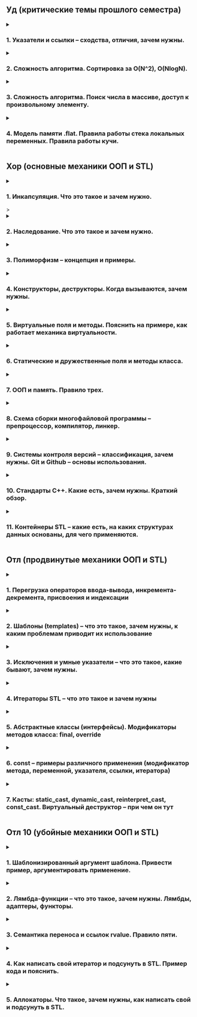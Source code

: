 <h2>Уд (критические темы прошлого семестра)</h2>

<details>
<summary><h3>1. Указатели и ссылки – сходства, отличия, зачем нужны.</h3></summary>

Указатели и ссылки предоставляют косвенный доступ к данным (переменным, массивам, структурам и тп), т.е. позволяют работать с объектами (которые могут быть а) очень большими, б) зарыты в памяти компьютера), не копируя их напрямую.

Указатели:

  * Хранят адрес объекта в памяти.
  * Могут быть null, указывая на отсутствие объекта.
  * Могут быть перенаправлены на другой объект после инициализации.
  * Требуют ручного управления памятью (выделение и освобождение!).
    
Ссылки:

  * Являются псевдонимами для существующих объектов.
  * Не могут быть null (не может быть ссылки на несуществующий элемент).
  * Не могут быть перенаправлены после инициализации.
  * Автоматически управляются системой (не требуют ручного выделения/освобождения памяти).

Зачем нужны:

* Передача больших объектов в функции: Используя указатели и ссылки, мы избегаем ненужного копирования, что повышает производительность.
* Динамическое выделение памяти: Позволяют создавать объекты в куче.
* Полиморфизм: Позволяют работать с объектами разных типов через общий интерфейс.

</details>

<details>
<summary><h3>2. Сложность алгоритма. Сортировка за О(N^2), O(NlogN).</h3></summary>

Любой алгоритм можно оценить по уровню сложности исходя из пропорциональности выполнения операции и количества элементов. 

O(N^2): 
  * Алгоритмы с квадратичной сложностью выполняют операции пропорционально квадрату количества элементов. 
  * Примеры: сортировка пузырьком, сортировка вставками, сортировка выбором.
  * Подходят для небольших наборов данных.

O(NlogN):
  * Алгоритмы с логарифмической сложностью выполняют операции пропорционально N*log(N).
  * Примеры: быстрая сортировка, сортировка методом Хоара, сортировка расчёсткой.
  * Более эффективны для больших наборов данных.
  * 
Важно помнить, что в разных ситуациях нужно применять разные алгоритмы разной сложности. Нет смысла сортировать учеников одной группы по баллам, используя метод рассчёски.

</details>

<details>
<summary><h3>3. Сложность алгоритма. Поиск числа в массиве, доступ к произвольному элементу.</h3></summary>

Сложность алгоритмов смотри предыдущий вопрос.

Поиск в отсортированном массиве:

  * Бинарный поиск: O(logN) - эффективен благодаря делению массива пополам на каждом шаге. А поскольку массив отсортирован, то с одно стороны элементы больше (или равны) искомому, а с другой стороны -- меньше (или равны).

Поиск в неотсортированном массиве:

  * Линейный поиск: O(N) - необходимо проверить каждый элемент.

Доступ к произвольному элементу массива: 
  * O(1) - прямой доступ по индексу.

</details>

<details>
<summary><h3>4. Модель памяти .flat. Правила работы стека локальных переменных. Правила работы кучи.</h3></summary>

В этой модели все сегменты памяти (код, данные, стек, куча) располагаются в едином адресном пространстве.

 * Упрощает управление памятью и доступ к данным.

Модель памяти .flat представляет собой сегменты памяти, которые располагаются в едином адресном пространстве:
	Глобальные переменные → текст программы (машинный код) → стек локальных 	переменных → куча. 
В стеке локальных переменных хранятся указатели на переменные, объявленные, но не инициализированные данные, оболочка объектов. В куче хранятся сами данные, на которые указываю переменные из стека локальных переменных. Именно в ней хранятся элементы массивов, других структур. Когда мы обращается к переменной, мы обращается в стеку локальных переменных, откуда мы перенаправляемся на адрес в куче, по которому «живёт» наш объект.  

Стек:

  * Используется для хранения локальных переменных и информации о вызовах функций.
  * Автоматически управляется системой (выделение и освобождение памяти).

Куча:
  * Область памяти для динамического выделения.
  * Программист сам управляет памятью (выделение с помощью new, освобождение с помощью delete).
  * Позволяет создавать объекты произвольного размера и времени жизни.
  * Важно помнить, что кучу необходимо очищать, нельзя удалять указатели на объекты, не удаляя данные по этим ссылкам. Это приводит к утечке данных — не приятно.

</details>

<h2>Хор (основные механики ООП и STL)</h2>

<details>
<summary><h3>1. Инкапсуляция. Что это такое и зачем нужно.</h3>></summary>

Если писать объекты с отрытым доступом, то может возникнуть ряд проблем:
1) вызывающий код может всё сломать;
2) вызывающий код обязан знать внутреннюю логику, как минимум вызывать init и finalize, хотя это внутренне дело объекта;
3) вызывающий код зачем то должен знать объект со всеми его полями, хотя логически хочет видеть просто объект.

Для решения эти проблем используют инкапсуляцию — скрытие данных объекта. С помощью инкапсуляции мы сами регулируем то, как именно пользователь будет обращаться к объекту, ставим ему чёткие рамки.

Теперь:
1) Вызывающий код не может ничего сломать, по крайней мере, очевидным образом;
2) Аналоги init и finalize срабатывают сами в нужный момент;
3) Вызывающий код не должен знать про изнанку реализации;
4) Код чище и читаемее.

**Что это такое:** Объединение данных (полей) и методов, работающих с этими данными, в единый объект - класс. 

**Зачем нужно:** 

* **Скрытие данных:** Позволяет скрыть внутреннюю реализацию объекта и предоставить только необходимый интерфейс для взаимодействия. Это улучшает модульность и защищает данные от непреднамеренного изменения.
* **Управление доступом:** С помощью модификаторов доступа (private, protected, public) можно контролировать, какие части класса доступны извне.
* **Повторное использование кода:** Инкапсуляция позволяет создавать независимые, повторно используемые модули. 

</details>

<details>
<summary><h3>2. Наследование. Что это такое и зачем нужно.</h3></summary>

Общая идея наследования заключается в выделении общего поведения у разных классов в отдельный класс-предок. То есть всё наследование — это про то, как не писать повторно один и тот же код для «почти одинаковых» сущностей.

Пример, мы хотим работать с системой зоопарка. Для этого мы можем написать классы под каждого сотрудника, где будут прописаны его обязанности, данные, зп,.. Нам так же нужен класс для каждого животного в котором будут прописаны все особенности… Ну это капец! Мы лучше создадим Два класса-родителя Humans и Animals, в котором пропишем все общие черты людей/животных, а дальше будем создавать классы наследники, для которых нам останется написать только особенности каждой зверушки.

**Что это такое:** Механизм, позволяющий создавать новые классы (производные), основанные на существующих (базовые). Производный класс наследует поля и методы базового класса и может добавлять свои собственные.

**Зачем нужно:**

* **Повторное использование кода:** Избегаем дублирования кода, наследуя общую функциональность из базового класса.
* **Расширение функциональности:** Можно добавлять новую функциональность в производный класс, не изменяя базовый.
* **Полиморфизм:** Позволяет создавать объекты разных типов, которые имеют общий интерфейс.


</details>

<details>
<summary><h3>3. Полиморфизм – концепция и примеры.</h3></summary>

Суть полиморфизма заключается в том, что некоторая сущность может вести себя по-разному в разных ситуациях. Сущность, которая обладает этим свойством, сама подстраивается к этим ситуациям, и не заставляет крутиться весь мир вокруг неё.

```C++
#include <iostream>
...
void funk(char a) {
  std::cout << "This char" << '\n';
}

void funk(int a) {
  std::cout << "This int" << '\n';
}

void funk(double a, unsigned int b) {
  std::cout << "This double & unsigned int" << '\n';
}
...
int main() {
  funk('A');
  funk('7');
  funk(3.14, 3);
  return 0;
}
```

</details>

<details>
<summary><h3>4. Конструкторы, деструкторы. Когда вызываются, зачем нужны.</h3></summary>

Каждый класс необходимо сначая создать, в конце работы с ним необходимо удалить - чтобы лишнюю память не занимал. За это и отвечают конструкторы и деструкторы.

```C++
...
class stack {
private:
  int size;
public:
  //конструктор создаёт стек нулевого размера
  stack() {};
  //конструктор создаёт стэк нужного размера
  stack(int size) {};
  //деструктор удаляет стек
  ~stack();
}
...
```

 * Конструктор -- это специальный метод, который, очевидно, вызывают перед началом работы с объектор данного класса (при его создании). Используется для инициализации полей объекта, причём с помощью полиморфизма можно сделать несколько конструкторов, которые будут создавать объект по-разному.
 * Деструктор -- специальный метод, который, опять же очевидно, вызывается в конце работы с объектом класса (при удалении объекта). Можно, конечно же, не вызвать, после окончания работы с программой автоматически вызовятся все деструкторы всех объектов всех классов, которые были использованы. Этот метод используется для освобождения ресурсов, выделенных объектом.

</details>

<details>
<summary><h3>5. Виртуальные поля и методы. Пояснить на примере, как работает механика виртуальности.</h3></summary>

Иногда в родительском классе можно сказать только "здесь должен быть вот такой метод", но нельзя написать его реализацию.

 * заведомо предполагается, что классы будут унаследованы;
 * метод для них всех нужен, можно в общем виде сказатьб, что метод должен делать;
 * реализация будет кардинально разной в разных унаследованных классах.

В это случае возникают виртуальные методы. Они объявляются с ключевым словом `virtual` в базовом классе.

```C++
//класс предок
class Figure {
private:
	...
public:
	...
	virtual square() = 0;
}
//классы потомки
class Triangle : public Figure {
private:
	float a, b, c;
	...
public:
	...
	//реализация виртуального метода
	float square() {
		float p = (a + b + c) / 3;
		return (sqrtf(p*(p-a)*(p-b)*(p-c)));
	}
}
class Rectangle : public Figure {
private:
	float a, b;
	...
public:
	...
	//реализация виртуального метода
	float square() {
		return (a*b);
	}
}
```

Замечания по виртульным методам:

 * могут определяться в любой точке иерархии наследования;
 * класс с виртуальными методами называется абстрактным;
 * в иерархии наследования может быть много абстрактных классов;
 * создать экземпляр абстрактного класса нельзя, те если мы попытаемся сделать так, вы прилетит ошибка...
```C++
int main() {
	Figure obj;
	return 0;
}
``` 
Некоторые фишки, основанные на виртуальных методах:
 * `Интерфейс` -- абстрактный класс, у которого все методы виртуальный (задаёт, но не реализует, то, что должно быть);
 * `Реализация` -- какой-либо класс, унаследованный от интерфейса и реализующий все его виртуальные методы.

</details>

<details>
<summary><h3>6. Статические и дружественные поля и методы класса.</h3></summary>

`static` -- глобальная переменная/функция, внесённая в namespace класса.

Статическое поле класса:
 * привязано ко всех экземплярам класса сразу, никому из них лично не принадлежит;
 * при изменении (любым экземплярам класса или просто так) меняется для всех объектов сразу.

Статический метод класса:
 * привязан ко всех экземплярам класса сразу, вызывается вне контекста конкретного экземпляра (у него нет this);
 * может работать только с локальными переменными и статическими полями класса.

```C++
class A {
public:
	//нестатическое поле
	int non_static_int = 0;
	//статическое поле
	int static_int
	//статический метод
	static void static_method() {
		static_int++;		//можно
		non_static_int++;	//нельзя
	}
};
//Это объявление статического поля, без него будет ругаться линкер
int A::static_int = 0;

int main() {
	//Один экземпляр
	A a1;
	//ВТорой экземпляр
	A a2;
	//Обновляем статичекое поле класса через один из экземпляров
	a1.static_int = 7;
	//Обновляем статическое поле класса без использования экземпляров
	A::static_int = 8;
	//Вызываем статический метод
	// а) через экземпляры класса
	a1.static_method;
	a2.static_method;
	// б) без экземпляров класса
	A::static_method;
	return 0;
}
```

`friend` -- указание, кому всё-таки можно обращаться к приватным полям

```C++
class A {
	//Теперь класс B наш друг))))
	friend class B;
private:
	int secret;
public:
	A(int s) {
		secret = s;
	}
	void describe() {
		std::cout << "I'm A, my secret is " << secret << '\n';
	}
}
class B {
public:
	B() {}
	void run(A* a) {
		a->describe();
		std::cout << "I'm B, I know secret A: " << a->secret << '\n';
		//можно так же изменять значения дружественного класса
		a->secret--;
	}
}
```
`friend` -- исключение из правил, имеет доступ ко всему, включая private-поля. С одной стороны, нарушает всей строгой конструкции. С другой стороны, даёт возможностьне городить public для всех.
В примере, `class A` -- это друг `class B`, но не наоборот!!

</details>

<details>
<summary><h3>7. ООП и память. Правило трех.</h3></summary>

ООП и память??

<h4>Правило трёх</h4>

Если классу требуется пользовательский **деструктор**, пользовательский **конструктор копирования** или пользовательский **оператор присваивания копированием**, он почти наверняка требует все три.

Если один из них должен быть определен программистом, то это означает, что версия, сгенерированная компилятором, не удовлетворяет потребностям класса в одном случае и, вероятно, не удовлетворит в остальных случаях. Если же не реализовать какой-либо метод, то компилятор будет использовать базовые методы, идея которых может кардинально отличайться от нужд программиста. В результате может произойти следующее:

 - деструктор удалит не все используемыне ячейки в памяти, произойдёт утечка данных;
 - конструктор копирования выполняет "поверхностное копирование" (копирование данных без дублирования базового ресурса), в результате чего скопированный объект будет влаеть теми же ячейками в памяти, что и исходный объект;
 - оператор присваивания копированием так же буде выполнять поверхносное копирование.

</details>

<details>
<summary><h3>8. Схема сборки многофайловой программы – препроцессор, компилятор, линкер.</h3></summary>

Итак, у нас есть файлы `1.cpp` и `2.cpp`, рядом лежит `2.h` 

1. **Препроцессор:** Обрабатывает директивы препроцессора, пропроцессов работает с кодом как с мясом, речь о языке не идёт (#include, #define):
   -> `#define` - проходит по всему коду и заменяет одну последовательность стмволов на другую (было, например, X, в результате сатло 7);
   -> `#include` - работают с кодом как с текстом, чисто механически приклеивают код библиотеки сверху (сверху припишет код из `2.h`).

Получили препроцессированные (предобработанные) файлы `1*.cpp` и `2*.cpp`.
   
3. **Компилятор:** (наверное, самый главный процесс) Смотрит наш код с точки зрения языка. Переводит код каждого исходного файла (.cpp) в объектный файл (.obj/.o) - бинарный файл на языке машинного кода, инструкции, которые буду переданы процессору, что нужно делать с нашими данными.
   -> умеет выдавать ошибки, что непосредственно приводит к тому, что программа ломается;
   -> умеет выдавать warnings - тонкие места, которые в обычном случае к ошибке не приводят, но могут быть случаи, когда к ошибке приведут. Их можно игнорировать, но не нужно эти злоупотреблять. Например, мы `int` перевели в `float`, из-за чего может возникнуть потеря точности. И компилятор скомпилировал это, но на всякий случай предупредил нас, вдруг мы этого не хотели.

Получили объектные файлы `1.o` и `2.o`. На этом этапе он уже не зависит от того, на каком языке был написан изначально. Этот файл взаимно однозначно переводится в ассемблерный листенинг (`1.o` <-> `1.s`). Те мы можем попросить перевести объектный файл в ассемблерный листенинг, который мы можем (если можем, конечно) прочитать сами, чтобы посмотреть глазами, что именно делает эта программа. Это ещё не совсем исполняемый файл!

5. **Линкер:** Объединяет объектные файлы и библиотеки в исполняемый файл (.exe). Таким образом мы можем собрать проект из кусков кода, написанных на различных языках, кроме `python` - это не компилируемый язык.

В результате получили один файл `main.exe`, объединяющий нужные нам файлы и/или библиотеки.

Помимо файлов, линкер может объедтинять библиотеки - по сути те же самые объектные файлы, но немного по другому упаковынные с точки зрения линкера и операционной системы. Библиотеки бывают:

 -> *статическими* - (l.lib/l.a) такой же объектный файл, который так же добавляется на этапе линковки, библиотека такого типа подклеивается прмо в `main.exe`;
 
 -> *динамическими* - (l.dll/l.so) так же очень похожий объектный файл, лежащий где-то в системе, который, аналогично, добавляется на этапе линковки, но библиотека этого типа не подклеивается в `main.exe`, линкер просто видит, что у нас в системе есть такая библиотека, и при запуске файла мы эту библиотеку где-нибудь найдём (разумеется, если всё корректно).

Если у нас обновилась версия библиотеки, то в случае динамической библиотеки нам необходимо просто перезапустить итоговый файл, новая версия библиотеки автоматически подтянется, а в случае статической библиотеки нам нужно заново всё линковать... Но при этом статические библиотеки работают быстрее, потому что являются соседями остальных файлов, в отличие от динамических библиотек, которые 'живут в лесу'.

</details>

<details>
<summary><h3>9. Системы контроля версий – классификация, зачем нужны. Git и Github – основы использования.</h3></summary>

Система контроля версий – это система, записывающая изменения в файл или набор файлов в течение времени и позволяющая вернуться позже к определенной версии. Мы хотим гибко управлять некоторым набором файлом, откатываться до определенных версий в случае необходимости. Можно отменить те или иные изменения файла, откатить его удаление, посмотреть кто что-то поменял. Как правило системы контроля версий применяются для хранения исходного кода, но это необязательно. Они могут применяться для хранения файлов совершенно любого типа.

Как хранить различные версии файлов? Предложенную задачу можно решить с применением старого доброго copy-paste, локальных, централизованных или распределенных систем контроля версий.

-> **Copy-paste** - будем называть файлы по шаблону filename_{version}-{time-of-creation}-{time-of-change}, или более просто filename_{version}.

Данный способ является очень простым, но он подвержен различным ошибкам: можно случайно изменить не тот файл, можно скопировать не из той директории (ведь именно так переносятся файлы в этой модели).

 -> **Локальная система контроля версий** - она представляет из себя простейшую базу данных, которая хранит записи обо всех изменениях в файлах.

Одним из примеров таких систем является система контроля версий RCS, которая поставляется с Linux'ом и хранит изменений в файлах (патчи), осуществляя контроль версий. Набор этих изменений позволяет восстановить любое состояние файла.

Локальная система контроля версий хорошо решает поставленную перед ней задачу, однако ее проблемой является основное свойство — локальность. Она совершенно не преднезначена для коллективного использования.

 -> **Централизованная система контроля версий** - решает основную проблему локальной системы контроля версий.

Для организации такой системы контроля версий используется единственный сервер, который содержит все версии файлов. Клиенты, обращаясь к этому серверу, получают из этого централизованного хранилища. К ним относятся CVS, Subversion, Perforce.

Такими системами легко управлять из-за наличия единственного сервера. Но при этом наличие централизованного сервера приводит к возникновению единой точки отказа в виде этого самого сервера. В случае отключения этого сервера разработчики не смогут выкачивать файлы. Самым худшим сценарием является физическое уничтожение сервера (или вылет жесткого диска), он приводит к потерю кодовой базы.

 -> **Распределенная система контроля версий** - они подразумевают, что клиент выкачает себе весь репозиторий целиком заместо выкачки конкретных интересующих клиента файлов. Если умрет любая копия репозитория, то это не приведет к потере кодовой базы, поскольку она может быть восстановлена с компьютера любого разработчика. Каждая копия является полным бэкапом данных.

Все копии являются равноправным и могут синхронизироваться между собой. Подобный подход очень напоминает взаиможествие вида master-master. К такому типу относится Git.

Итак, `Git` - это средство отслеживания изменений, а `GitHub` - это веб-сайт, на котором можно хранить проекты Git, место для хранения проектов и совместной работы. В табличку ниже вынесены основные команды:

|Команда|Описание|
|----------------|:----------------|
| <pre lang="bash"><code>git clone \*адрес вашего репозитория*</code></pre> | Клонировать удаленный репозиторий в одноименную директорию |
| <pre lang="bash"><code>git pull</code></pre> | Забрать изменения с удаленного репозитория и влить в локальный |
| <pre lang="bash"><code>git fetch</code></pre><pre lang="bash"><code>git merge</code></pre> | То же, что и предыдущий, но отдельными этапами: <br> Первая команда — забрать изменения с удаленного репозитория <br> Вторая — влить изменения в локальный репозиторий |
| <pre lang="bash"><code>git remote add upstream \*наш cowsay*</code></pre> | Добавить оригинальный репозиторий как upstream |
| <pre lang="bash"><code>git fetch upstream</code></pre> | Стягиваем все ветки мастер-репозитория, но пока не сливаем со своими |
| <pre lang="bash"><code>git checkout master</code></pre> | Переключаемся на ветку master своего репозитория |
| <pre lang="bash"><code>git merge upstream/master</code></pre> | Вливаем стянутую ветку master удалённого репозитория upstream в свою ветку master |
| <pre lang="bash"><code>git add text.txt</code></pre> | Добавить в индекс указанный файл (был изменён, был удалён или это новый файл) |
| <pre lang="bash"><code>git commit -m "Name of commit"</code></pre> | Зафиксировать в коммите проиндексированные изменения (закоммитить), добавить сообщение |
| <pre lang="bash"><code>git push</code></pre> | Загрузить новые коммиты из локального репозитория на удаленный |

</details>

<details>
<summary><h3>10. Стандарты С++. Какие есть, зачем нужны. Краткий обзор.</h3></summary>

**Стандарты С++** - это набор правил и спецификаций, определяющих язык программирования C++. Они созданы, чтобы обеспечить переносимость, стабильность и согласованность кода C++ на разных платформах и компиляторах.

Зачем нужны стандарты:

1. Переносимость: Код, написанный по стандарту, будет компилироваться и работать одинаково на разных платформах (Windows, Linux, MacOS) и с разными компиляторами (GCC, Clang).
2. Стабильность: Стандарты гарантируют, что код, написанный сегодня, будет компилироваться и работать с будущими версиями компиляторов.
3. Согласованность:  Стандарты обеспечивают единый стиль и правила написания кода C++, что улучшает его читаемость и понимание другими программистами.
4. Эволюция языка: Стандарты позволяют языку развиваться, добавляя новые функции и возможности, сохраняя при этом обратную совместимость с предыдущими версиями.

Основные стандарты C++:

* C++98:  Первый официальный стандарт C++. Ввел в язык шаблоны, STL, исключения, пространства имен и другие ключевые функции.
* C++03: Внес незначительные исправления и уточнения в C++98.
* C++11: Масштабное обновление, добавившее лямбда-выражения, семантику перемещения, поддержку многопоточности, новые типы данных и многое другое.
* C++14: Внес дополнительные улучшения и исправления в C++11.
* C++17: Включил структурированные привязки, constexpr if, inline переменные, параллельные алгоритмы STL и другие важные функции.
* C++20: Добавил концепты, модули, корутины, диапазоны, расширил возможности constexpr, ввел новые типы данных и улучшил библиотеку STL.
* C++23: `std::expected` - новый механизм сообщения об ошибках без использования исключений и без недостатков кодов возврата; `constexpr-математика` - теперь на этапе компиляции можно доставать разные части чисел с плавающей запятой, копировать знаки и округлять числа; `std::ranges::to` — результаты работы алгоритмов можно легко превратить в контейнер; `std::views::join_with` — добавление разделителя между элементами.

Важно отметить, что не все компиляторы полностью поддерживают последние стандарты C++.  Поэтому важно выбирать компилятор, соответствующий вашим потребностям и стандартам, с которыми вы хотите работать.

</details>

<details>
<summary><h3>11. Контейнеры STL – какие есть, на каких структурах данных основаны, для чего применяются.</h3></summary>

STL (Standard Template Library) - это мощная библиотека шаблонов C++, предлагающая широкий набор контейнеров, алгоритмов и итераторов. Контейнеры STL предоставляют готовые структуры данных для хранения и обработки информации. 

Основные виды контейнеров STL:

1. Последовательные контейнеры: 
    * `vector`: Динамический массив, позволяет быстро добавлять и удалять элементы в конце, а также получать доступ к элементам по индексу. *Структура данных: массив.* 
    * `deque`: Двусторонняя очередь, позволяет эффективно добавлять и удалять элементы как в начале, так и в конце. *Структура данных:  связный список или массив блоков.*
    * `list`: Двусвязный список, обеспечивает эффективную вставку и удаление элементов в любом месте, но доступ по индексу медленный. *Структура данных: связный список.*
    * `forward_list`: Односвязный список, более легковесный аналог `list`. *Структура данных: связный список.*
    * `array`: Контейнер фиксированного размера, похож на обычный массив C, но с дополнительными функциями STL. *Структура данных: массив.*

2. Ассоциативные контейнеры:
    * `set`: Множество, хранящее уникальные элементы в отсортированном порядке. *Структура данных: обычно красно-черное дерево - самобалансирующееся двоичное дерево поиска.*
    * `multiset`:  Множество, допускающее дубликаты элементов.  *Структура данных: обычно красно-черное дерево.*
    * `map`: Ассоциативный массив, хранящий пары "ключ-значение", упорядоченные по ключу. *Структура данных: обычно красно-черное дерево.*
    * `multimap`: Ассоциативный массив, допускающий дубликаты ключей. *Структура данных: обычно красно-черное дерево.*

3. Неупорядоченные ассоциативные контейнеры:
    * `unordered_set`: Хеш-таблица, хранящая уникальные элементы. Обеспечивает быструю вставку, удаление и поиск элементов. *Структура данных: хеш-таблица.*
    * `unordered_multiset`: Хеш-таблица, допускающая дубликаты элементов. *Структура данных: хеш-таблица.*
    * `unordered_map`:  Хеш-таблица, хранящая пары "ключ-значение". Обеспечивает быструю вставку, удаление и поиск элементов по ключу. *Структура данных:  хеш-таблица.*
    * `unordered_multimap`: Хеш-таблица, допускающая дубликаты ключей. *Структура данных: хеш-таблица.*

Применение контейнеров STL:

* Хранение и обработка наборов данных.
* Реализация алгоритмов, работающих с наборами данных.
* Создание структур данных для различных задач (очереди, стеки, деревья и т.д.).
* Упрощение разработки программного обеспечения за счет использования готовых решений.

Выбор конкретного контейнера зависит от специфики задачи:

* `vector`: подходит для хранения и обработки данных, когда важен быстрый доступ по индексу.
* `deque`:  удобен для быстрого доступа к началу и концу.
* `list`:  хороший выбор для частых вставок и удалений элементов в произвольных позициях.
* `set`, `map`: подходят для хранения уникальных элементов или пар "ключ-значение" с быстрым поиском по ключу.
* `unordered_set`, `unordered_map`:  обеспечивают еще более быстрый поиск, чем `set` и `map`, но не гарантируют упорядоченность элементов. 

</details>

<h2>Отл (продвинутые механики ООП и STL)</h2>
<details>
<summary><h3>1. Перегрузка операторов ввода-вывода, инкремента-декремента, присвоения и индексации</h3></summary>

-> операторы ввода-вывода

Перегрузка этих операторов используется в стандартной библиотеке для вставки объектов в текстовой поток и извлечения объектов из текстового потока (поэтому в этом качестве их еще называют оператором вставки в поток и оператором извлечения из потока). Перегружаются они всегда как свободные функции, их сигнатура подчиняется правилам: первый операнд является ссылкой на поток, второй операнд является ссылкой на вставляемый или извлекаемый объект, возвращаемое значение является ссылкой на поток. Вот пример.
```C++
#include <iostream>
struct Point {
    int X;
    int Y;
};
std::ostream& operator<<(std::ostream& strm, const Point& p) {
    strm << '[' << p.X << ',' << p.Y << ']';
    return strm;
}
```
Главная проблема этих перегрузок — довольно высокий приоритет операторов, поэтому скобками приходится пользоваться чаще, чем хотелось бы.

-> инеркмент/дикремент
  
Эти операторы являются частью стандартного интерфейса итератора. Префиксные формы являются унарными операторами, постфиксные бинарными с фиктивным вторым параметром целого типа. Обе они обычно реализуются как функции-члены и постфиксный вариант определяется через префиксный. Вот типичная реализация инкремента.
```C++
class Iter {
public:
    Iter& operator++() // префиксный инкремент
    {
        // реализация инкремента
        return *this;
    }

    const Iter operator++(int) // постфиксный инкремент
    {
        Iter it(*this);
        ++*this;
        return it;
    }
    // ...
};
```
Итераторы являются копируемыми типами без поддержки перемещения, поэтому постфиксный инкремент должен возвращать константный объект, это предотвращает модификацию возвращаемого значения.

В стандартной библиотеке инкремент перегружают все итераторы, а декремент двунаправленные итераторы и итераторы произвольного доступа.

-> присваивание
  
Оператор присваивания можно реализовать только, как функцию-член, которая должна иметь ровно один параметр. Тип этого параметра произвольный, соответственно, перегрузок может быть несколько, для разных типов параметра. Перегрузка оператора присваивания является составной частью поддержки семантики копирования/перемещения и к ней приходится прибегать достаточно часто. Оператор присваивания практически всегда идет в паре с конструктором, имеющим один параметр. Нормальная ситуация — это когда каждому конструктору с одним параметром прилагается соответствующий оператор присваивания. Если описать семантику присваивания «на пальцах», то присваивание должно полностью освободить все текущие ресурсы, которыми владеет объект (левый операнд), и на его месте создать новый объект, определяемый правым операндом.

Среди операторов присваивания выделяются два стандартных — оператор копирующего присваивания и оператор перемещающего присваивания, которые соответствуют копирующему конструктору и перемещающему конструктору.
```C++
class X {
public:
    X(const X& src);     // копирующий конструктор
    X(X&& src) noexcept; // перемещающий конструктор

    X& operator=X(const X& src);     // оператор копирующего присваивания
    X& operator=X(X&& src) noexcept; // оператор перемещающего присваивания
// ...
};
```
-> индексация

Этот бинарный оператор, который обычно называют индексатором, может быть реализован только, как функция-член, которая должна иметь ровно один параметр. Тип этого параметра произвольный, соответственно, перегрузок может быть несколько, для разных типов параметра. Индексатор обычно перегружается для «массивоподобных» типов, а также для других контейнеров, например ассоциативных массивов. Возвращаемое значение обычно является ссылкой на элемент контейнера. Также, в принципе, может быть возврат по значению, но следует иметь в виду, что при этом для получения адреса элемента нельзя будет использовать выражения `&х[i]`, допустимые для встроенного индексатора. Такое выражение не будет компилироваться, если возвращаемый тип встроенный, и будет давать адрес временного объекта для пользовательского возвращаемого типа.

Индексатор часто перегружают в двух вариантах — константном и неконстантном.
```C++
T& operator[](int ind);
const T& operator[](int ind) const;
```
Первая версия позволяет модифицировать элемент, вторая только прочитать и она будет выбрана для константных экземпляров и в константных функциях-членах.
</details>

<details>
<summary><h3>2. Шаблоны (templates) – что это такое, зачем нужны, к каким проблемам приводит их использование</h3></summary>

Шаблоны используются для обобщённого программирования. Вы пишете алгоритм, который работает с различными типами данных, требуя от них только некоторой небольшой функциональности, а компилятор при использовании этого шаблона с конкретным типом подставляет тип и фактически сам генерирует требуемый код на C++.

Вот простейший пример использования шаблонов:
```C++
template<typename T>
T min(const T x, const T y) {
    return x < y ? x : y;
}
```
Мы написали код, который работает с любым типом данных, требуя от этого типа только наличия операции "меньше" (operator<). (На самом деле ещё конструктора копирования, но это уже детали.) Теперь мы можем использовать наш шаблон:
```C++
int x, y;
int z = min(x,y);  // Автоматический вывод типа.
double a, b;
double c = min(a,b);  // Автоматический вывод типа.
double d = min<double>(x,y);  // Явное указание типа.

std::vector::iterator i, j, k;
k = min(i,j);
```
В этом мощь обобщённого программирования - код, написанный один раз используется многократно. Но есть и недостаток - "разбухание" бинарного кода - для каждого типа параметра шаблона компилятор создаст свой бинарный код.

Преимущества шаблонов:
* Мы можем использовать шаблоны для создания набора функций, которые применяют один и тот же алгоритм к разным типам данных;
* Некоторые вещи, которые кажутся тривиальными при использовании шаблонов (например, оператор равенства), очень сложно реализовать с помощью обычных методов OO, таких как наследование и полиморфизм;
* Поскольку их параметры известны во время компиляции, классы шаблонов более типизируемы и могут быть предпочтительнее структур кода, разрешаемых во время выполнения (таких как abstract классы). Существуют некоторые современные методы, которые могут значительно уменьшить объем кода при использовании шаблонов;
* Часто основная причина использования шаблонов в сочетании с STL - это может резко сократить время разработки.

Недостатки:
* Некоторые компиляторы плохо поддерживают шаблоны, поэтому использование шаблонов может снизить переносимость кода;
* Многим компиляторам не хватает четких инструкций при обнаружении ошибки определения шаблона;
* Поскольку компилятор генерирует дополнительный код для каждого типа шаблонов, беспорядочное использование шаблонов может привести к раздуванию кода, что приведет к увеличению размера исполняемых файлов;
* Поскольку шаблон по своей природе раскрывает свою реализацию, неразумное использование в больших системах может привести к увеличению времени сборки;
* Шаблоны находятся в заголовках, которые требуют полной перестройки всех частей проекта при внесении изменений.
</details>

<details>
<summary><h3>3. Исключения и умные указатели – что это такое, какие бывают, зачем нужны.</h3></summary>
-> Исключения

Исключения в программировании (exceptions) — это механизм, который позволяет программе обрабатывать нетипичную ситуацию и при этом не прекращать работу.

Исключения делятся на две большие группы, которые пересекаются друг с другом: синхронные и асинхронные. Синхронные могут возникнуть только в конкретном месте программы или при выполнении определенной операции: открытие файла, деление и так далее. Асинхронные могут возникнуть когда и где угодно.

Как происходит работа с исключениями:
* Разработчик пишет код и понимает, что в какой-то момент в том или ином месте может возникнуть нештатная ситуация;
* В этом месте пишется особый блок кода — обработчик. Он говорит программе: здесь может возникнуть особая ситуация, если она случится, выполни вот это;
* Внутри обработчика — функция, которая выполнится, если программа столкнется с описанной ситуацией.

**Обработка с возвратом и без возврата.** Эти виды обработки различаются реакцией на случившееся исключение. Версия с возвратом предполагает, что обработчик попытается разрешить проблему, а когда ему это удастся, вернет программу к исходному поведению. Обработка без возврата — вид обработки, когда проблема не ликвидируется, а участок кода, который не получается выполнить, пропускается.

**Структурная и неструктурная обработка.** Это два способа подключить обработчики. В первом случае они встраиваются в код, а когда генерируется исключение, для него выбирается тот или иной обработчик в зависимости от ситуации. Во втором случае обработчики существуют отдельно и «подключаются» к конкретным видам исключений с помощью специальных команд.

Пример:
```C++
void SomeFunction() {
    DoSomething0();
    try {
        SomeClass var;
        DoSomething1();
        DoSomething2();
        // ещё код
        cout << "Если возникло исключение, то этот текст не будет напечатан" << std::endl;
    }
    catch(ExceptionType e) {
        std::cout << "Поймано исключение: " << e.what() << std::endl;
        // ещё код
    }
    std::cout << "Это сообщение не будет выведено, если возникло исключение в DoSomething0 или " "непойманное исключение внутри блока try." << std::endl;
}
```

-> Умные указатели

Они обеспечивают автоматическое управление памятью: когда умный указатель больше не используется, то есть выходит из области видимости, память, на которую он указывает, автоматически высвобождается.

На самом деле это просто классы, которые оборачивают обычный указатель в свои недра и перегружают операторы -> и *. Благодаря этому трюку умный указатель имеет тот же синтаксис, что и обычный указатель. Когда умный указатель выходит из области видимости, срабатывает его деструктор и происходит очистка памяти.

В C++11 появилось три типа умных указателей, все они определены в заголовке из Стандартной библиотеки:
* std::unique_ptr — умный указатель, владеющий динамически выделенным ресурсом;
* std::shared_ptr — умный указатель, владеющий разделяемым динамически выделенным ресурсом. Несколько std::shared_ptr могут владеть одним и тем же ресурсом, и внутренний счетчик ведет их учет;
* std::weak_ptr — подобен std::shared_ptr, но не увеличивает счетчик.

1. `std::unique_ptr` владеет объектом, на который он указывает, и никакие другие умные указатели не могут на него указывать. Когда std::unique_ptr выходит из области видимости, объект удаляется. Это полезно, когда вы работаете с временным, динамически выделенным ресурсом, который может быть уничтожен после выхода из области действия. 

Главная особенность этого умного указателя — исчезать, когда он больше не используется. Рассмотрим следующий код:
```C++
void compute() {
    std::unique_ptr<int[]> data = std::make_unique<int[]>(1024);
    /* выполнение некоторых значимых вычислений над вашими данными...*/
} // `data` выходит из области действия здесь: она автоматически уничтожается
int main() {
    compute();
}
```
**Один ресурс, один std::unique_ptr.** Я могу сказать, что `std::unique_ptr` очень ревниво относится к динамическому объекту, который он хранит: невозможно иметь несколько ссылок на его динамические данные. Например:
```C++
void compute(std::unique_ptr<int[]> p) { ... } 

int main() {
    std::unique_ptr<int[]> ptr = std::make_unique<int[]>(1024);
    std::unique_ptr<int[]> ptr_copy = ptr; // ОШИБКА! Копирование запрещено
    compute(ptr);  // ОШИБКА! `ptr` передается копией, а копирование не разрешено
}
```
2. `std::shared_ptr` владеет объектом, на который он указывает, но, в отличие от `std::unique_ptr`, он допускает множественные ссылки. Специальный внутренний счетчик уменьшается каждый раз, когда `std::shared_ptr`, указывающий на тот же ресурс, выходит из области видимости. Эта техника называется подсчетом ссылок. Когда последняя из них будет уничтожена, счетчик станет равным нулю, и данные будут высвобождены.

Умный указатель такого типа полезен, когда требуется обмениваться динамически распределенными данными, точно так же, как это делается с обычными указателями или ссылками. Например:
```C++
std::shared_ptr<int>    p1(new int);
std::shared_ptr<Object> p2(new Object("Lamp"));
```
Одна из главных особенностей std::shared_ptr — возможность отслеживать, сколько указателей ссылаются на один и тот же ресурс. Получить информацию о количестве ссылок можно с помощью метода use_count(). Рассмотрим следующее:
```C++
void compute() {
  std::shared_ptr<int> ptr = std::make_shared<int>(100);
  // ptr.use_count() == 1
  std::shared_ptr<int> ptr_copy = ptr;   // Сделать копию: с shared_ptr возможно!
  // ptr.use_count() == 2
  // ptr_copy.use_count() == 2, в конце концов, это одни и те же базовые данные.
} // Здесь `ptr` и `ptr_copy` выходят из области действия. Больше никаких ссылок  
  // исходные данные (т.е. use_count() == 0), поэтому они автоматически убираются.
int main() {
  compute();
}
```
**Один ресурс, много std::shared_ptr. Не забывайте о циклических ссылках!**
3. `std::weak_ptr` — это, по сути, `std::shared_ptr`, который не увеличивает счетчик ссылок. Он определяется как умный указатель, который содержит несобственную ссылку, или ослабленную ссылку, на объект, управляемый другим `std::shared_ptr`.

`std::weak_ptr` является своего рода инспектором для `std::shared_ptr` от которого он зависит. Вы должны сначала преобразовать его в `std::shared_ptr` с помощью метода `lock()` если вы действительно хотите работать с реальным объектом:
```C++
std::shared_ptr<int> p_shared = std::make_shared<int>(100);
std::weak_ptr<int>   p_weak(p_shared);
// ...
std::shared_ptr<int> p_shared_orig = p_weak.lock();
```
С помощью `std::weak_ptr` очень легко решить проблему висящих указателей — тех, которые указывают на уже удаленные данные. Он предоставляет метод `expired()`, который проверяет, был ли объект, на который ссылается ссылка, уже удален. Если `expired() == true`, исходный объект был где-то удален, и вы можете действовать соответствующим образом. Это то, что вы не можете сделать с необработанными указателями.
</details>

<details>
<summary><h3>4. Итераторы STL – что это такое и зачем нужны</h3></summary>
Итераторы используются для указания адресов памяти контейнеров STL. В основном они используются в последовательностях чисел, символов и т.д. Они снижают сложность и время выполнения программы.

Операторы:
1. begin() - Эта функция используется для возврата начальной позиции контейнера;
2. end() - Эта функция используется для возврата заданного конечного положения контейнера;
3. advance() - Эта функция используется для увеличения позиции итератора до заданного числа, указанного в его аргументах;
4. next() - Эта функция возвращает новый итератор, на который итератор будет указывать после продвижения позиций, указанных в его аргументах;
5. prev() - Эта функция возвращает новый итератор, на который итератор будет указывать после уменьшения позиций, указанных в его аргументах;
6. inserter() - Эта функция используется для вставки элементов в любую позицию контейнера. Она принимает 2 аргумента: контейнер и итератор для определения местоположения, в которое должны быть вставлены элементы.
```C++
vector<int>::iterator ptr = ar.begin(); 
vector<int>::iterator ftr = ar.end();

// Using advance() to increment iterator position 
// points to 4 
advance(ptr, 3);

// Using next() to return new iterator 
// points to 4 
auto it = next(ptr, 3);

// Using next() to return new iterator 
// points to 4 
auto it = next(ptr, 3);

// copying 1 vector elements in other using inserter() 
// inserts ar1 after 3rd position in ar 
copy(ar1.begin(), ar1.end(), inserter(ar,ptr));
```
</details>

<details>
<summary><h3>5. Абстрактные классы (интерфейсы). Модификаторы методов класса: final, override</h3></summary>
Абстрактный класс похож на обычный, но отличается тем, что может содержать абстрактные методы — методы без реализации, и нельзя создать экземпляр абстрактного класса.

Абстрактный метод — это метод без тела (без реализации). Но в отличие от интерфейсов, абстрактные методы в абстрактных классах должны быть явно объявлены как абстрактные.
```C++
public abstract class AbstractMethods {
  abstract void doSomething();
}
```
Модификатор `override` появился в стандарте C++11 и используется при описании методов дочернего класса.

Модификатор `override` следует писать для тех методов, которые по задумке программиста являются переопределенными методами базового класса. Данный модификатор пишется после имени метода. В заголовочном файле описание метода с использованием `override` выглядит так:
```C++
class B : public A {
public:
    virtual const char* getVersion() override;
};
```
Модификатор `override` позволяет компилятору следить за тем, чтобы метод, помеченный этим модификатором действительно переопределял метод базового класса. Метод дочернего класса будет переопределять метод базового класса только в том случае, если его сигнатура полностью совпадает с сигнатурой базового класса.

Модификатор `final` используется для двух случаев:
* чтобы пометить **метод базового класса**, который не должен переопределяться;
* чтобы пометитить **весь класс** что он не должен наследоваться.

Если пользователь пытается переопределить метод или наследовать класс с модификатором `final`, то компилятор выдаст ошибку.
</details>

<details>
<summary><h3>6. const – примеры различного применения (модификатор метода, переменной, указателя, ссылки, итератора)</h3></summary>
-> модификатор переменной

Самый простой случай — константные данные. Они создают переменную, значение которй нельзя изменить:
```C++
const int k=1;
k = 7; // <-- ошибка на этапе компиляции!
```
-> модификатор указателя

При использовании const с указателями, действие модификатора может распространяться либо на значение указателя, либо на данные на которые указывает указатель.

Работает (const относится к данным):
```C++
const char * a = "a";
a="b";
```
А вот это уже не работает:
```C++
char * const a = "a";
a="b"; // <-- не работает
```
Если бы операция присвоения изменяла бы не указатель, а данные: `*a = 'Y';`, то ситуация была бы диаметрально противоположной.

Существует мнемоническое правило, позволяющее легко запомнить, к чему относится const. Надо провести черту через "*", если const слева, то оно относится к значению данных; если справа — к значению указателя.

-> модификатор метода

Во-первых, для методов допустимо использование const, применительно к this. Синтаксис таков:
```C++
class A {
private:
  int x;
public:
  void f(int a) const {
    x = a; // <-- не работает
  }
};
```
Кроме того, этот const позволяет перегружать методы. Таким образом, вы можете писать оптимизированные варианты методов для константных объектов.
```C++
class A {
private:
  int x;
public:
  A(int a) {
    x = a;
    cout << "A(int) // x=" << x << endl;
  }
  void f() {
    cout << "f() // x=" << x << endl;
  }
  void f() const {
    cout << "f() const // x=" << x << endl;
  }
};
int main() {
  A a1(1);
  a1.f();
  A const a2(2);
  a2.f();
  return 0;
}
```
Результат:
```C++
A(int) // x=1
f() // x=1
A(int) // x=2
f() const // x=2
```
Осталось только добавить, что если вы планируете использовать const-объекты, то вам надо обязательно реализовать const-методы. Если вы в этом случае не реализуете не-const-методы, то во всех случаях будут молча использоваться const-методы.

-> модификатор итератора

```C++
const std::vector<int>::iterator i
```
Элемент справа: `iterator:` итератор неизменяем. Вы не можете назначить итератору указывать на разные элементы в векторе, вы не можете увеличивать его, он всегда указывает на элемент, на который он инициализирован. Однако вы можете изменить элемент, на который указывается.

Такое поведение редко бывает желательным, именно поэтому существует `const_iterator`
```C++
std::vector<int>::const_iterator ci
```
Итератор можно перемещать, но элемент, на который указано, изменить нельзя. Это почти всегда то, что вы хотите - вы хотите выполнить итерацию по вектору, но не можете изменить его содержимое.
</details>

<details>
<summary><h3>7. Касты: static_cast, dynamic_cast, reinterpret_cast, const_cast. Виртуальный деструктор – при чем он тут</h3></summary>
-> **const_cast**

Оператор приведения `const_cast` удаляет или добавляет квалификаторы `const` и `volatile` с исходного типа данных. Например, был `const int`, а после преобразования стал `int` или наоборот. Квалификаторы `const` и `volatile` указываются перед именами типов. Как ни трудно догадаться квалификатор `const` задает константность, т.е. защищает переменную от изменения. Квалификатор `volatile` говорит о том, что значение переменной может меняться без явного выполнения присваивания. Это обеспечивает защиту от оптимизации компилятором операций с данной переменной.

Пример:
```C++
// Снятие константности
void foo(const int* pc, const int& r) {
    int* p;
    // Сняли константность и записали 33
    p = const_cast<int*>(pc);
    *p = 33;
    // Сняли константность и записали 55
    const_cast<int&>(r) = 55;
}

// Добавление константности
void bar(int* p, int& r) {
    const int* pc;
    // Добавили константность
    // и пытаемся записать 33
    pc= const_cast<const int*>(p);
    *pc = 33; // Ошибка!!!
    // Добавили константность
    // и пытаемся записать 55
    const_cast<const int&>(r) = 55; // Ошибка!!!
}

// Снятие volatile
void baz(volatile int* pv, volatile int& r) {
    int* p;
    // Сняли volatile и записали 33
    p = const_cast<int*>(pv);
    *p = 33;
    // Сняли volatile и записали 55
    const_cast<int&>(r) = 55;
}

// Добавление volatile
void quux(int* p, int& r) {
    volatile int* pv;
    // Добавили volatile и записали 33
    pv = const_cast<volatile int*>(p);
    *pv = 33;
    // Добавили volatile и записали 55
    const_cast<volatile int&>(r) = 55;
}
```
Квалификаторы `const` и `volatile` можно удалить или добавить только с помощью оператора приведения `const_cast`. Другие операторы приведения типов не влияют на квалификаторы const и volatile.

-> **reinterpret_cast**

Оператор приведения `reinterpret_cast` используется для приведения несовместимых типов. Может приводить целое число к указателю, указатель к целому числу, указатель к указателю (это же касается и ссылок). Является функционально усеченным аналогом приведения типов в стиле языка С. Отличие состоит в том, что `reinterpret_cast` не может снимать квалификаторы `const` и `volatile`, а также не может делать небезопасное приведение типов не через указатели, а напрямую по значению. Например, переменную типа `int` к переменной типа `double` привести при помощи `reinterpret_cast` нельзя.
```C++
int main() {
    // Переменные простых типов и указатели на переменные простых типов
    int i = 5;
    double d = 111.222;
    char c = 'a';
    int* pi = &i;
    double* pd = &d;
    const int* pсi = &i;
    void* pv = nullptr;

    // Приводим явно double к int
    i = reinterpret_cast<int>(d); // Ошибка!!!

    // и наоборот
    d = reinterpret_cast<int>(i); // Ошибка!!!

    // указатель на int к char
    c = reinterpret_cast<char>(pi);

    // char к указателю на void
    pv = reinterpret_cast<void*>(c);

    // указатель на void к указателю на int
    pi = reinterpret_cast<int*>(pv);

    // Снимаем константность const int*
    pi = reinterpret_cast<int*>(pсi); // Ошибка!!!

    // Приводим указатель на double к double
    d = reinterpret_cast<double>(pd); // Ошибка!!!

    // А если наоборот?
    pd = reinterpret_cast<double*>(d); // Ошибка!!!
}
```
-> **static_cast**

Оператор приведения `static_cast` применяется для неполиморфного приведения типов на этапе компиляции программы. Данный оператор приведения может отслеживать недопустимые преобразования, такие как приведение указателя к значению или наоборот (unsigned int к указателю на double не приведет), а также приведение указателей и ссылок разных типов считается корректным только, если это приведение вверх или вниз по одной иерархии наследования классов, либо это указатель на void. В случае фиксации отклонения от данных ограничений будет выдана ошибка при компиляции программы.
```C++
int main() {
    // Переменные простых типов и указатели на переменные простых типов
    int i = 5;
    double d = 111.222;
    char c = 'a';
    int* pi = &i;
    double* pd = &d;
    const int* pci = &i;
    void* pv = nullptr;

    // Приводим явно double к int
    i = static_cast<int>(d);

    // и наоборот
    d = static_cast<int>(i);

    // указатель на int к char
    c = static_cast<char>(*pi); // Ошибка!!!

    // char к указателю на void
    pv = static_cast<void*>(&c); // Ошибка!!!

    // указатель на void к указателю на int
    pi = static_cast<int*>(pv);

    // Снимаем константность const int*
    pi = static_cast<int*>(pci); // Ошибка!!!

    // Приводим указатель на double к double
    d = static_cast<double>(*pd); // Ошибка!!!

    // А если наоборот?
    pd = static_cast<double*>(d); // Ошибка!!!
}
```
-> **dynamic_cast**

Оператор приведения `dynamic_cast` применяется для полиморфного приведения типов на этапе выполнения программы (класс считается полиморфным, если в нем есть хотя бы одна виртуальная функция). Если указатель, подлежащий приведению, ссылается на объект результирующего класса или объект класса производный от результирующего то приведение считается успешным. То же самое для ссылок. Если приведение невозможно, то на этапе выполнения программы будет возвращен NULL, если приводятся указатели. Если приведение производится над ссылками, то будет сгенерировано исключение `std::bad_cast`. Несмотря на то, что `dynamic_cast` предназначен для приведения полиморфных типов по иерархии наследования, он может быть использован и для обычных неполиморфных типов вверх по иерархии. В этом случае ошибка будет получена на этапе компиляции. Оператор приведения `dynamic_cast` может приводить указатель на полиморфный тип к указателю на `void`, но не может приводить указатель на `void` к другому типу. Способность `dynamic_cast` приводить полиморфные типы обеспечивается системой RTTI (Run-Time Type Identification), которая позволяет идентифицировать тип объекта в процессе выполнения программы.
```C++
struct foo {
    // Сделали полиморфным
    virtual void do_some() {};
};

struct bar {
    // Сделали полиморфным
    virtual void do_some() {};
};

// Наследники bar
struct baz : bar {
};

struct quux : bar {
};

int main() {
    // Переменные простых типов и указатели на переменные простых типов
    void* pv = nullptr;

    // Объекты классов
    foo oFoo;
    bar oBar;
    baz oBaz;
    quux oQuux;

    // Указатели на объекты классов
    foo* pFoo = &oFoo;
    bar* pBar = &oBar;
    baz* pBaz = &oBaz;
    quux* pQuux = &oQuux;

    // Приводим указатель на объект bar к указателю на объект foo
    // из разных иерархий
    pFoo = dynamic_cast<foo*>(pBar);
    if (pFoo == nullptr) {
        std::cout << "FAIL" << std::endl; // Ошибка на этапе выполнения!!!
    }

    // Приводим указатель на void к указателю на объект bar
    pBar = dynamic_cast<foo*>(pv); // Ошибка на этапе компиляции!!!

    // Приводим указатель на bar к указателю на void
    pv = dynamic_cast<void*>(pBar);

    // Перемещение из одной иерархии наследования в другую
    pBar = dynamic_cast<bar*>(pBaz);
    pQuux = dynamic_cast<quux*>(pBar);
    if (pQuux == nullptr) {
        std::cout << "FAIL" << std::endl; // Ошибка на этапе выполнения!!!
    }
}
```
</details>


<h2>Отл 10 (убойные механики ООП и STL)</h2>
<details>
<summary><h3>1. Шаблонизированный аргумент шаблона. Привести пример, аргументировать применение.</h3></summary>
Аргументом шаблона для параметра `template` должно быть id-выражение, дающее имя шаблону класса или псевдониму шаблона.

Если аргументом является шаблон класса, при сопоставлении параметра учитывается только основной шаблон. Частичные специализации, если таковые имеются, учитываются только в том случае, если создается специализация, основанная на этом параметре шаблона `template`.
```C++
template<typename T> // основной шаблон
class A { int x; };
 
template<typename T> // частичная специализация
class A<T*> { long x; };
 
// шаблон класса с параметром шаблона template V
template<template<typename> class V>
class C {
    V<int> y;  // использует основной шаблон
    V<int*> z; // использует частичную специализацию
};
 
C<A> c; // c.y.x has type int, c.z.x has type long
```
(взято с cppreference, не могу найти нигде понятную информацию)

</details>

<details>
<summary><h3>2. Лямбда-функции – что это такое, зачем нужны. Лямбды, адаптеры, функторы.</h3></summary>
Лямбда-выражениями называются безымянные локальные функции, которые можно создавать прямо внутри какого-либо выражения.
Подробнее про лямбды -> [https://learn.microsoft.com/ru-ru/cpp/cpp/lambda-expressions-in-cpp?view=msvc-170](здесь)

```C++
int main() {
	vector<int> srcVec;
	for (int val = 0; val < 10; val++) {
		srcVec.push_back(val);
	}

	for_each(srcVec.begin(), srcVec.end(), [](int _n)
	{
		cout << _n << " ";
	});
	cout << endl;
	return EXIT_SUCCESS;
}
```
Фактически данный код целиком соответствует такому:
```C++
class MyLambda {
	public: void operator ()(int _x) const { cout << _x << " "; } 
};
 
int main() {
	vector<int> srcVec; 
	for (int val = 0; val < 10; val++) { 
		srcVec.push_back(val); 
	}
 
	for_each(srcVec.begin(), srcVec.end(), MyLambda()); 
	cout << endl;
 
	return EXIT_SUCCESS; 
}
```
На что здесь стоит обратить внимание. Во-первых, из 1 кода мы видим, что лямбда-выражение всегда начинается с [] (скобки могут быть непустыми — об этом позже), затем идет необязательный список параметров, а затем непосредственно тело функции. Во-вторых, тип возвращаемого значения мы не указывали, и по умолчанию лямбда возвращает void (далее мы увидим, как и зачем можно указать возвращаемый тип явно). В-третьих, как видно по коду 2, по умолчанию генерируется константный метод (к этому тоже еще вернемся).



</details>

<details>
<summary><h3>3. Семантика переноса и ссылок rvalue. Правило пяти.</h3></summary>

</details>

<details>
<summary><h3>4. Как написать свой итератор и подсунуть в STL. Пример кода и пояснить.</h3></summary>

</details>

<details>
<summary><h3>5. Аллокаторы. Что такое, зачем нужны, как написать свой и подсунуть в STL.</h3></summary>

</details>

</details>
